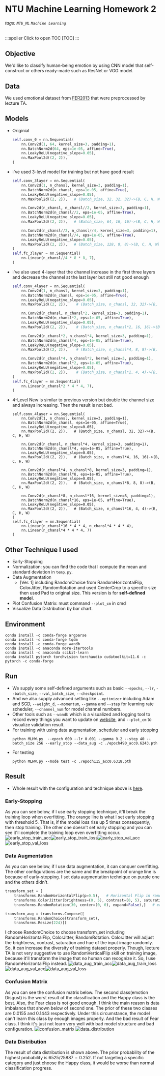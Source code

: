 # NTU Machine Learning Homework 2
###### tags: `NTU_ML` `Machine Learning`
:::spoiler Click to open TOC
[TOC]
:::

## Objective
We'd like to classify human-being emotion by using CNN model that self-construct or others ready-made such as ResNet or VGG model.

## Data
We used emotional dataset from [FER2013](https://www.kaggle.com/datasets/msambare/fer2013?datasetId=786787&sortBy=dateRun&tab=profile) that were preprocessed by lecture TA.

## Models
* Originial
    ```python
    self.conv_0 = nn.Sequential(
        nn.Conv2d(1, 64, kernel_size=3, padding=1),
        nn.BatchNorm2d(64, eps=1e-05, affine=True),
        nn.LeakyReLU(negative_slope=0.05),
        nn.MaxPool2d((2, 2)),
    )
    ```
* I've used 3-level model for training but not have good result
    ```python
    self.conv_3layer = nn.Sequential(
        nn.Conv2d(1, n_chansl, kernel_size=3, padding=1),
        nn.BatchNorm2d(n_chansl, eps=1e-05, affine=True),
        nn.LeakyReLU(negative_slope=0.05),
        nn.MaxPool2d((2, 2)),   # (Batch_size, 32, 32, 32)->(B, C, H, W)

        nn.Conv2d(n_chansl, n_chansl//2, kernel_size=3, padding=1),
        nn.BatchNorm2d(n_chansl//2, eps=1e-05, affine=True),
        nn.LeakyReLU(negative_slope=0.05),
        nn.MaxPool2d((2, 2)),   # (Batch_size, 64, 16, 16)->(B, C, H, W)

        nn.Conv2d(n_chansl//2, n_chansl//4, kernel_size=3, padding=1),
        nn.BatchNorm2d(n_chansl//4, eps=1e-05, affine=True),
        nn.LeakyReLU(negative_slope=0.05),
        nn.MaxPool2d((2, 2)),   # (Batch_size, 128, 8, 8)->(B, C, H, W)
    )
    self.fc_3layer = nn.Sequential(
        nn.Linear(n_chansl//4 * 8 * 8, 7),
    )
    ```
* I've also used 4-layer that the channel increase in the first three layers and decrease the channel at the last layer but still not good enough
    ```python
    self.conv_4layer = nn.Sequential(
        nn.Conv2d(1, n_chansl, kernel_size=3, padding=1),
        nn.BatchNorm2d(n_chansl, eps=1e-05, affine=True),
        nn.LeakyReLU(negative_slope=0.05),
        nn.MaxPool2d((2, 2)),    # (Batch_size, n_chansl, 32, 32)->(B, C, H, W)

        nn.Conv2d(n_chansl, n_chansl*2, kernel_size=3, padding=1),
        nn.BatchNorm2d(n_chansl*2, eps=1e-05, affine=True),
        nn.LeakyReLU(negative_slope=0.05),
        nn.MaxPool2d((2, 2)),    # (Batch_size, n_chansl*2, 16, 16)->(B, C, H, W)

        nn.Conv2d(n_chansl*2, n_chansl*4, kernel_size=3, padding=1),
        nn.BatchNorm2d(n_chansl*4, eps=1e-05, affine=True),
        nn.LeakyReLU(negative_slope=0.05),
        nn.MaxPool2d((2, 2)),    # (Batch_size, n_chansl*4, 8, 8)->(B, C, H, W)

        nn.Conv2d(n_chansl*4, n_chansl*2, kernel_size=3, padding=1),
        nn.BatchNorm2d(n_chansl*2, eps=1e-05, affine=True),
        nn.LeakyReLU(negative_slope=0.05),
        nn.MaxPool2d((2, 2)),    # (Batch_size, n_chansl*2, 4, 4)->(B, C, H, W)
    )
    self.fc_4layer = nn.Sequential(
        nn.Linear(n_chansl*2 * 4 * 4, 7),
    )
    ```

* 4-Level New is similar to previous version but double the channel size and always increasing. Then the result is not bad.
    ```python=
    self.conv_4layer = nn.Sequential(
        nn.Conv2d(1, n_chansl, kernel_size=3, padding=1),
        nn.BatchNorm2d(n_chansl, eps=1e-05, affine=True),
        nn.LeakyReLU(negative_slope=0.05),
        nn.MaxPool2d((2, 2)),   # (Batch_size, n_chansl, 32, 32)->(B, C, H, W)

        nn.Conv2d(n_chansl, n_chansl*4, kernel_size=3, padding=1),
        nn.BatchNorm2d(n_chansl*4, eps=1e-05, affine=True),
        nn.LeakyReLU(negative_slope=0.05),
        nn.MaxPool2d((2, 2)),   # (Batch_size, n_chansl*4, 16, 16)->(B, C, H, W)

        nn.Conv2d(n_chansl*4, n_chansl*8, kernel_size=3, padding=1),
        nn.BatchNorm2d(n_chansl*8, eps=1e-05, affine=True),
        nn.LeakyReLU(negative_slope=0.05),
        nn.MaxPool2d((2, 2)),   # (Batch_size, n_chansl*8, 8, 8)->(B, C, H, W)

        nn.Conv2d(n_chansl*8, n_chansl*16, kernel_size=3, padding=1),
        nn.BatchNorm2d(n_chansl*16, eps=1e-05, affine=True),
        nn.LeakyReLU(negative_slope=0.05),
        nn.MaxPool2d((2, 2)),   # (Batch_size, n_chansl*16, 4, 4)->(B, C, H, W)
    )
    self.fc_4layer = nn.Sequential(
        nn.Linear(n_chansl*16 * 4 * 4, n_chansl*4 * 4 * 4),
        nn.Linear(n_chansl*4 * 4 * 4, 7)
    )
    ```


## Other Technique I used
* Early-Stopping
* Normalization: you can find the code that I compute the mean and standard deviation in `temp.py`.
* Data Augmentation
    * [Ver. 1] including RandomChoice from RandomHorizontalFlip, ColorJitter, RandomRotation and used CenterCrop to a specific size then used Pad to original size. This version is for **self-defined model**.
* Plot Confusion Matrix: must command `--plot_cm` in cmd
* Visualize Data Distribution by bar chart.

## Environment
```
conda install -c conda-forge argparse
conda install -c conda-forge tqdm
conda install -c conda-forge wandb
conda install -c anaconda more-itertools
conda install -c anaconda scikit-learn
conda install pytorch torchvision torchaudio cudatoolkit=11.6 -c pytorch -c conda-forge
```

## Run
* We supply some self-defined arguments such as basic `--epochs`, `--lr`, `--batch_size`, `--val_batch_size`, `--checkpoint`.
* And we also supply advanced setting like `--optimizer` including Adam and SGD, `--weight_d`, `--momentum`, `--gamma` and `--step` for learning rate scheduler, `--channel_num` for model channel numbers.
* Other tools such as `--wandb` which is a visualized and logging tool to record every things you want to update on [website](https://wandb.ai/), and `--plot_cm` to visualize validation result.
* For training with using data augmentation, scheduler and early stopping
    ```
    python MLHW.py  --epoch 600 --lr 0.001 --gamma 0.2 --step 40 --batch_size 256 --early_stop --data_aug -c ./epoch490_acc0.6243.pth
    ```
* For testing
    ```
    python MLHW.py --mode test -c ./epoch115_acc0.6318.pth
    ```

## Result
* Whole result with the configuration and technique above is [here](https://wandb.ai/bernie6401/MLHW2/overview?workspace=user-bernie6401).

### Early-Stopping
As you can see below, if I use early stopping technique, it'll break the training loop when overfitting. The orange line is what I set early stopping with threshold 5. That is, if the model loss rise up 5 times consequently, then stop training. The other one doesn't set early stopping and you can see it'll complete the training loop even overfitting occur. ![early_stop_train_acc](https://imgur.com/FrJElIp.png)![early_stop_train_loss](https://imgur.com/GlFBuhu.png)![early_stop_val_acc](https://imgur.com/xmTOt04.png)![early_stop_val_loss](https://imgur.com/9M8Wdwa.png)

### Data Augmentation
As you can see below, if I use data augmentation, it can conquer overfitting. The other configurations are the same and the breakpoint of orange line is because of early-stopping. I set data augmentation technique on purple one and the others didn't.
```python
transform_set = [
    transforms.RandomHorizontalFlip(p=0.5),   # Horizontal Flip in random
    transforms.ColorJitter(brightness=(0, 5), contrast=(0, 5), saturation=(0, 5), hue=(-0.1, 0.1)),  # Adjust image brightness, contrast, satuation and hue in random
    transforms.RandomRotation(30, center=(0, 0), expand=False),]   # expand only for center rotation

transform_aug = transforms.Compose([
    transforms.RandomChoice(transform_set),
    transforms.Resize(224)])
```
I choose RandomChoice to choose transform_set including RandomHorizontalFlip, ColorJitter, RandomRotation. ColorJitter will adjust the brightness, contrast, saturation and hue of the input image randomly. So, it can increase the diversity of training dataset properly. Though, lecture TA is not very suggestive to use RandomVerticalFlip skill on training image, because it'll transform the image that no human can recognize it. So, I use RandomHorizontalFlip instead.
![data_aug_train_acc](https://imgur.com/PL2Ykmq.png)![data_aug_train_loss](https://imgur.com/V6NxzMD.png)![data_aug_val_acc](https://imgur.com/aOtnNaf.png)![data_aug_val_loss](https://imgur.com/sewt3kI.png)

### Confusion Matrix
As you can see the confusion matrix below. The second class(emotion Disgust) is the worst result of the classification and the Happy class is the best. Also, the Fear class is not good enough. I think the main reason is data imbalance that shown below of second one. The prior of these two classes are 0.0155 and 0.1443 respectively. Under this circumstance, the model can't learn this class by enough images properly. And the bad result of Fear class. I think it's just not learn very well with bad model structure and bad configuration.
![confusion_matrix](https://imgur.com/JXcbEKx.png)
![data_distribution](https://imgur.com/SEHelPa.png)

### Data Distribution
The result of data distribution is shown above. The prior probability of the highest probability is $6525/25887=0.252$. If not targeting a specific category and just choose the Happy class, it would be worse than normal classification progress.